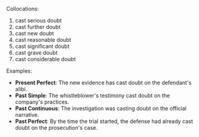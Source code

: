 Collocations:
1. cast serious doubt
2. cast further doubt
3. cast new doubt
4. cast reasonable doubt
5. cast significant doubt
6. cast grave doubt
7. cast considerable doubt

Examples:
- **Present Perfect**: The new evidence has cast doubt on the defendant's alibi.
- **Past Simple**: The whistleblower's testimony cast doubt on the company's practices.
- **Past Continuous**: The investigation was casting doubt on the official narrative.
- **Past Perfect**: By the time the trial started, the defense had already cast doubt on the prosecution's case.
